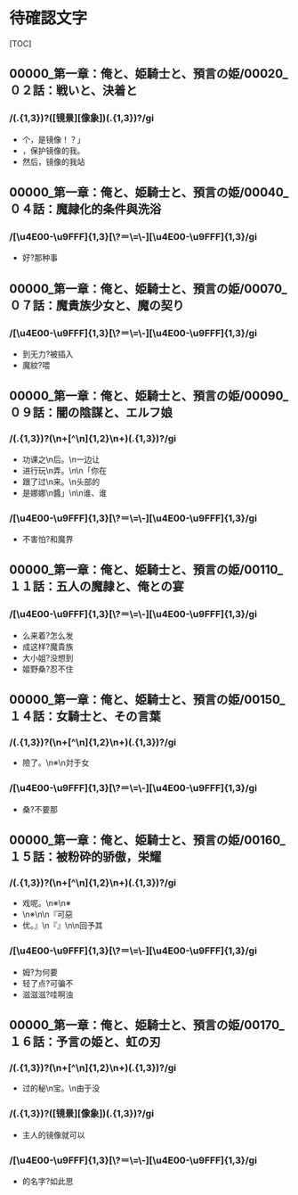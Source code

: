 # 待確認文字

[TOC]

## 00000_第一章：俺と、姫騎士と、預言の姫/00020_０２話：戦いと、決着と

### /(.{1,3})?([镜景][像象])(.{1,3})?/gi

- 个，是镜像！？」
- ，保护镜像的我。
- 然后，镜像的我站


## 00000_第一章：俺と、姫騎士と、預言の姫/00040_０４話：魔隷化的条件與洗浴

### /[\\u4E00-\\u9FFF]{1,3}[\\?＝\\=\\-][\\u4E00-\\u9FFF]{1,3}/gi

- 好?那种事


## 00000_第一章：俺と、姫騎士と、預言の姫/00070_０７話：魔貴族少女と、魔の契り

### /[\\u4E00-\\u9FFF]{1,3}[\\?＝\\=\\-][\\u4E00-\\u9FFF]{1,3}/gi

- 到无力?被插入
- 魔紋?喂


## 00000_第一章：俺と、姫騎士と、預言の姫/00090_０９話：闇の陰謀と、エルフ娘

### /(.{1,3})?(\n+[^\n]{1,2}\n+)(.{1,3})?/gi

- 功课之\n后。\n一边让
- 进行玩\n弄。\n\n「你在
- 跟了过\n来。\n头部的
- 是娜娜\n醬」\n\n谁、谁

### /[\\u4E00-\\u9FFF]{1,3}[\\?＝\\=\\-][\\u4E00-\\u9FFF]{1,3}/gi

- 不害怕?和魔界


## 00000_第一章：俺と、姫騎士と、預言の姫/00110_１１話：五人の魔隷と、俺との宴

### /[\\u4E00-\\u9FFF]{1,3}[\\?＝\\=\\-][\\u4E00-\\u9FFF]{1,3}/gi

- 么来着?怎么发
- 成这样?魔貴族
- 大小姐?没想到
- 姬野桑?忍不住


## 00000_第一章：俺と、姫騎士と、預言の姫/00150_１４話：女騎士と、その言葉

### /(.{1,3})?(\n+[^\n]{1,2}\n+)(.{1,3})?/gi

- 險了。\n※\n対于女

### /[\\u4E00-\\u9FFF]{1,3}[\\?＝\\=\\-][\\u4E00-\\u9FFF]{1,3}/gi

- 桑?不要那


## 00000_第一章：俺と、姫騎士と、預言の姫/00160_１５話：被粉砕的骄傲，栄耀

### /(.{1,3})?(\n+[^\n]{1,2}\n+)(.{1,3})?/gi

- 戏呢。\n※\n※
- \n※\n\n『可惡
- 优。』\n『』\n\n回予其

### /[\\u4E00-\\u9FFF]{1,3}[\\?＝\\=\\-][\\u4E00-\\u9FFF]{1,3}/gi

- 姆?为何要
- 轻了点?可骗不
- 滋滋滋?哇啊浊


## 00000_第一章：俺と、姫騎士と、預言の姫/00170_１６話：予言の姫と、虹の刃

### /(.{1,3})?(\n+[^\n]{1,2}\n+)(.{1,3})?/gi

- 过的秘\n宝。\n由于没

### /(.{1,3})?([镜景][像象])(.{1,3})?/gi

- 主人的镜像就可以

### /[\\u4E00-\\u9FFF]{1,3}[\\?＝\\=\\-][\\u4E00-\\u9FFF]{1,3}/gi

- 的名字?如此思
